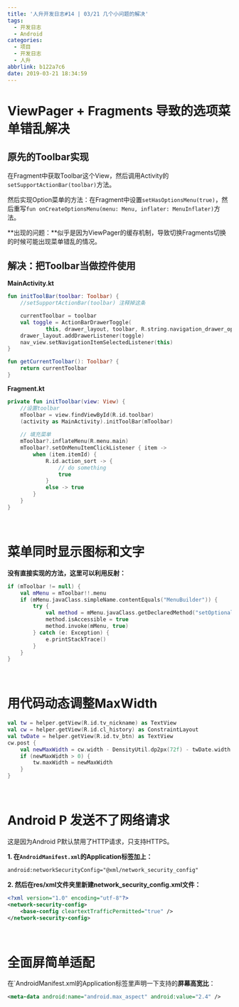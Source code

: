 ```yaml
---
title: '人升开发日志#14 | 03/21 几个小问题的解决'
tags:
  - 开发日志
  - Android
categories:
  - 项目
  - 开发日志
  - 人升
abbrlink: b122a7c6
date: 2019-03-21 18:34:59
---
```




# ViewPager + Fragments 导致的选项菜单错乱解决

## 原先的Toolbar实现

在Fragment中获取Toolbar这个View，然后调用Activity的`setSupportActionBar(toolbar)`方法。

然后实现Option菜单的方法：在Fragment中设置`setHasOptionsMenu(true)`，然后重写`fun onCreateOptionsMenu(menu: Menu, inflater: MenuInflater)`方法。



**出现的问题：**似乎是因为ViewPager的缓存机制，导致切换Fragments切换的时候可能出现菜单错乱的情况。



## 解决：把Toolbar当做控件使用

**MainActivity.kt**

```kotlin
fun initToolBar(toolbar: Toolbar) {
    //setSupportActionBar(toolbar) 注释掉这条

    currentToolbar = toolbar
    val toggle = ActionBarDrawerToggle(
            this, drawer_layout, toolbar, R.string.navigation_drawer_open, R.string.navigation_drawer_close)
    drawer_layout.addDrawerListener(toggle)
    nav_view.setNavigationItemSelectedListener(this)
}

fun getCurrentToolbar(): Toolbar? {
    return currentToolbar
}
```

**Fragment.kt**

```kotlin
private fun initToolbar(view: View) {
    //设置toolbar
    mToolbar = view.findViewById(R.id.toolbar)
    (activity as MainActivity).initToolBar(mToolbar)
    
    // 填充菜单
    mToolbar?.inflateMenu(R.menu.main)
    mToolbar?.setOnMenuItemClickListener { item ->
        when (item.itemId) {
            R.id.action_sort -> {
                // do something
                true
            }
            else -> true
        }
	}
}
```

<!-- more -->

<br />

# 菜单同时显示图标和文字

**没有直接实现的方法，这里可以利用反射：**

```kotlin
if (mToolbar != null) {
    val mMenu = mToolbar!!.menu
    if (mMenu.javaClass.simpleName.contentEquals("MenuBuilder")) {
        try {
            val method = mMenu.javaClass.getDeclaredMethod("setOptionalIconsVisible", java.lang.Boolean.TYPE)
            method.isAccessible = true
            method.invoke(mMenu, true)
        } catch (e: Exception) {
            e.printStackTrace()
        }
    }
}
```
<br />

# 用代码动态调整MaxWidth

```kotlin
val tw = helper.getView(R.id.tv_nickname) as TextView
val cw = helper.getView(R.id.cl_history) as ConstraintLayout
val twDate = helper.getView(R.id.tv_btn) as TextView
cw.post {
    val newMaxWidth = cw.width - DensityUtil.dp2px(72f) - twDate.width
    if (newMaxWidth > 0) {
        tw.maxWidth = newMaxWidth
    }
}
```

<br />

# Android P 发送不了网络请求

这是因为Android P默认禁用了HTTP请求，只支持HTTPS。

**1. 在`AndroidManifest.xml`的Application标签加上：**

```xml
android:networkSecurityConfig="@xml/network_security_config"
```

**2. 然后在res/xml文件夹里新建network_security_config.xml文件：**

```xml
<?xml version="1.0" encoding="utf-8"?>
<network-security-config>
    <base-config cleartextTrafficPermitted="true" />
</network-security-config>
```

<br />

# 全面屏简单适配

在`AndroidManifest.xml的Application标签里声明一下支持的**屏幕高宽比**：

```xml
<meta-data android:name="android.max_aspect" android:value="2.4" />
```